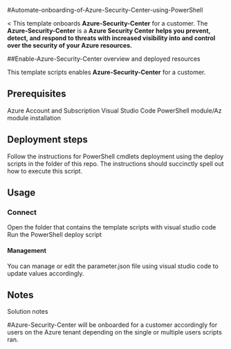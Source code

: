 #Automate-onboarding-of-Azure-Security-Center-using-PowerShell

<
This template onboards **Azure-Security-Center** for a customer. The **Azure-Security-Center** is a **Azure Security Center helps you prevent, detect, and respond to threats with increased visibility into and control over the security of your Azure resources.**

##Enable-Azure-Security-Center overview and deployed resources

This template scripts enables **Azure-Security-Center** for a customer.

## Prerequisites

Azure Account and Subscription
Visual Studio Code
PowerShell module/Az module installation

## Deployment steps

Follow the instructions for PowerShell cmdlets deployment using the deploy scripts in the folder of this repo.  The instructions should succinctly spell out how to execute this script.

## Usage

### Connect

Open the folder that contains the template scripts with visual studio code
Run the PowerShell deploy script

#### Management

You can manage or edit the parameter.json file using visual studio code to update values accordingly.

## Notes

Solution notes

#Azure-Security-Center will be onboarded for a customer accordingly for users on the Azure tenant depending on the single or multiple users scripts ran.
